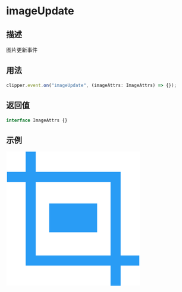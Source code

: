 # imageUpdate

<backTop />

## 描述

图片更新事件

## 用法

```ts
clipper.event.on("imageUpdate", (imageAttrs: ImageAttrs) => {});
```

## 返回值

```ts
interface ImageAttrs {}
```

## 示例

<img src='/public/logo.svg'/>

